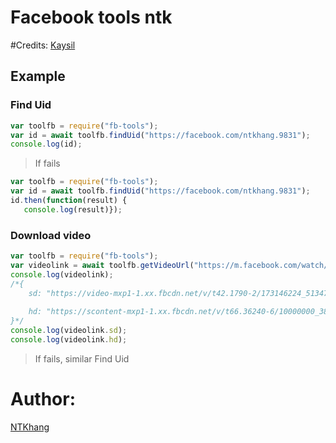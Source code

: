 # Facebook tools ntk
#Credits:
[Kaysil](https://github.com/Kaysil/facebook-tools)
## Example
### Find Uid
```javascript
var toolfb = require("fb-tools");
var id = await toolfb.findUid("https://facebook.com/ntkhang.9831");
console.log(id);
```
> If fails
```javascript
var toolfb = require("fb-tools");
var id = await toolfb.findUid("https://facebook.com/ntkhang.9831");
id.then(function(result) {
   console.log(result)});
```
### Download video
```javascript
var toolfb = require("fb-tools");
var videolink = await toolfb.getVideoUrl("https://m.facebook.com/watch/?v=214784840422650");
console.log(videolink);
/*{
    sd: "https://video-mxp1-1.xx.fbcdn.net/v/t42.1790-2/173146224_513475892983670_3402119856878466716_n.mp4?_nc_cat=109&ccb=1-3&_nc_sid=985c63&efg=eyJybHIiOjUxMSwicmxhIjoxMDI1LCJ2ZW5jb2RlX3RhZyI6InN2ZV9zZCJ9&_nc_ohc=lDBJX2D_07kAX94kfWA&rl=511&vabr=284&_nc_ht=video-mxp1-1.xx&oh=c2b28244715229891040fd74b2f2f869&oe=6087F3D0",
    
    hd: "https://scontent-mxp1-1.xx.fbcdn.net/v/t66.36240-6/10000000_3866505630102943_4884150572227376903_n.mp4?_nc_cat=110&ccb=1-3&_nc_sid=985c63&efg=eyJ2ZW5jb2RlX3RhZyI6Im9lcF9oZCJ9&_nc_ohc=EKMemjHPdrQAX_o0KsS&_nc_ht=scontent-mxp1-1.xx&oh=c2058c81be8d5e754fff76f13b8001a9&oe=60AD2D08"
}*/
console.log(videolink.sd);
console.log(videolink.hd);
```
> If fails, similar Find Uid
# Author:
[NTKhang](https:facebook.com/ntkhang.9831)
